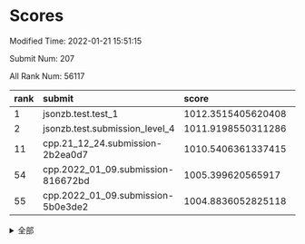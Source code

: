# Scores

Modified Time: 2022-01-21 15:51:15

Submit Num: 207

All Rank Num: 56117

| rank |               submit               |       score        |       sigma        | pk_num |
| :--- | :--------------------------------- | :----------------- | :----------------- | :----- |
| 1    | jsonzb.test.test_1                 | 1012.3515405620408 | 0.7839192685218555 | 1085   |
| 2    | jsonzb.test.submission_level_4     | 1011.9198550311286 | 0.8022865746844525 | 1083   |
| 11   | cpp.21_12_24.submission-2b2ea0d7   | 1010.5406361337415 | 0.7854937931220958 | 1087   |
| 54   | cpp.2022_01_09.submission-816672bd | 1005.399620565917  | 0.7086612110394749 | 1087   |
| 55   | cpp.2022_01_09.submission-5b0e3de2 | 1004.8836052825118 | 0.7189576504030146 | 1083   |


<details>
<summary>全部</summary>

| rank |                 submit                 |       score        |       sigma        | pk_num |
| :--- | :------------------------------------- | :----------------- | :----------------- | :----- |
| 1    | jsonzb.test.test_1                     | 1012.3515405620408 | 0.7839192685218555 | 1085   |
| 2    | jsonzb.test.submission_level_4         | 1011.9198550311286 | 0.8022865746844525 | 1083   |
| 3    | gobigger.level_3.submission_level_3_0  | 1011.4503650798356 | 0.7612086695399435 | 1082   |
| 4    | gobigger.level_3.submission_level_3_35 | 1011.1452512184835 | 0.7687209309048003 | 1088   |
| 5    | gobigger.level_3.submission_level_3_45 | 1011.011754789892  | 0.7835767419492207 | 1087   |
| 6    | gobigger.level_3.submission_level_3_44 | 1010.8856262040355 | 0.7723574584529019 | 1082   |
| 7    | gobigger.level_3.submission_level_3_13 | 1010.7728300351683 | 0.7539643641875516 | 1087   |
| 8    | gobigger.level_3.submission_level_3_49 | 1010.7533790845694 | 0.7784852151120838 | 1084   |
| 9    | gobigger.level_3.submission_level_3_4  | 1010.7437632664638 | 0.7606538047129189 | 1081   |
| 10   | gobigger.level_3.submission_level_3_48 | 1010.5805670389592 | 0.7547086256943772 | 1083   |
| 11   | cpp.21_12_24.submission-2b2ea0d7       | 1010.5406361337415 | 0.7854937931220958 | 1087   |
| 12   | gobigger.level_3.submission_level_3_28 | 1010.487692581773  | 0.7439777916174747 | 1084   |
| 13   | gobigger.level_3.submission_level_3_18 | 1010.3685087913758 | 0.7669743946414623 | 1084   |
| 14   | gobigger.level_3.submission_level_3_40 | 1010.3137149285232 | 0.7539357569282202 | 1086   |
| 15   | gobigger.level_3.submission_level_3_9  | 1010.3101843835329 | 0.7617979538224497 | 1086   |
| 16   | gobigger.level_3.submission_level_3_1  | 1010.2979326311889 | 0.767285051760595  | 1083   |
| 17   | gobigger.level_3.submission_level_3_19 | 1010.187121485651  | 0.7598498307808168 | 1089   |
| 18   | gobigger.level_3.submission_level_3_11 | 1010.1587835810066 | 0.7562795894859679 | 1082   |
| 19   | gobigger.level_3.submission_level_3_25 | 1010.1100146709015 | 0.7784995766564318 | 1082   |
| 20   | gobigger.level_3.submission_level_3_27 | 1010.0919740316515 | 0.7609620575558914 | 1082   |
| 21   | gobigger.level_3.submission_level_3_24 | 1010.0740714360467 | 0.7558791761077235 | 1083   |
| 22   | gobigger.level_3.submission_level_3_16 | 1010.0424322859387 | 0.7562199984084721 | 1084   |
| 23   | gobigger.level_3.submission_level_3_2  | 1010.0109689148687 | 0.7504544282402609 | 1084   |
| 24   | gobigger.level_3.submission_level_3_42 | 1010.0027810832433 | 0.7676167611445485 | 1084   |
| 25   | gobigger.level_3.submission_level_3_6  | 1009.9476750183459 | 0.7879066343814125 | 1084   |
| 26   | gobigger.level_3.submission_level_3_15 | 1009.884907492829  | 0.7727643170549294 | 1091   |
| 27   | gobigger.level_3.submission_level_3_33 | 1009.7720498697623 | 0.7396135569550213 | 1083   |
| 28   | gobigger.level_3.submission_level_3_7  | 1009.7445830951642 | 0.7553407428445272 | 1084   |
| 29   | gobigger.level_3.submission_level_3_26 | 1009.7391340584672 | 0.7519532399993285 | 1083   |
| 30   | gobigger.level_3.submission_level_3_46 | 1009.6891257924441 | 0.7442765802634658 | 1084   |
| 31   | gobigger.level_3.submission_level_3_8  | 1009.623173822943  | 0.7580358718403573 | 1087   |
| 32   | gobigger.level_3.submission_level_3_21 | 1009.6093681519682 | 0.7479046849963527 | 1084   |
| 33   | gobigger.level_3.submission_level_3_17 | 1009.5475402639013 | 0.7771768330662683 | 1080   |
| 34   | gobigger.level_3.submission_level_3_14 | 1009.5168867621078 | 0.7491942866156525 | 1085   |
| 35   | gobigger.level_3.submission_level_3_23 | 1009.4670748605403 | 0.7614151820039654 | 1082   |
| 36   | gobigger.level_3.submission_level_3_22 | 1009.4109254936583 | 0.7405532959959497 | 1090   |
| 37   | gobigger.level_3.submission_level_3_39 | 1009.4082104718213 | 0.7555247017541923 | 1089   |
| 38   | gobigger.level_3.submission_level_3_30 | 1009.3874397570329 | 0.746184945656719  | 1085   |
| 39   | gobigger.level_3.submission_level_3_31 | 1009.3505549683089 | 0.7431949818946204 | 1085   |
| 40   | gobigger.level_3.submission_level_3_34 | 1009.3100418888406 | 0.7574581197905861 | 1085   |
| 41   | gobigger.level_3.submission_level_3_20 | 1009.2466543508943 | 0.7391702565071737 | 1080   |
| 42   | gobigger.level_3.submission_level_3_43 | 1009.1772431734738 | 0.7419060092482261 | 1089   |
| 43   | gobigger.level_3.submission_level_3_47 | 1009.047532135782  | 0.7519709948191018 | 1085   |
| 44   | gobigger.level_3.submission_level_3_32 | 1008.9824026816649 | 0.7620378704344306 | 1083   |
| 45   | gobigger.level_3.submission_level_3_29 | 1008.8613609603458 | 0.7600444640693779 | 1084   |
| 46   | gobigger.level_3.submission_level_3_38 | 1008.8408573551533 | 0.7552749686085932 | 1082   |
| 47   | gobigger.level_3.submission_level_3_36 | 1008.8371123277975 | 0.7599599257803895 | 1083   |
| 48   | gobigger.level_3.submission_level_3_41 | 1008.8094442304374 | 0.7373195200195966 | 1083   |
| 49   | gobigger.level_3.submission_level_3_3  | 1008.7927829269527 | 0.7487587238555875 | 1081   |
| 50   | gobigger.level_3.submission_level_3_12 | 1008.4813323705368 | 0.7508133809537085 | 1084   |
| 51   | gobigger.level_3.submission_level_3_5  | 1008.394490916452  | 0.7440238128411525 | 1083   |
| 52   | gobigger.level_3.submission_level_3_10 | 1008.3547511221822 | 0.725541219692033  | 1084   |
| 53   | gobigger.level_3.submission_level_3_37 | 1007.7212043751844 | 0.7487951571829354 | 1085   |
| 54   | cpp.2022_01_09.submission-816672bd     | 1005.399620565917  | 0.7086612110394749 | 1087   |
| 55   | cpp.2022_01_09.submission-5b0e3de2     | 1004.8836052825118 | 0.7189576504030146 | 1083   |
| 56   | gobigger.level_1.submission_level_1_30 | 1004.7638235780734 | 0.7157736347246321 | 1086   |
| 57   | gobigger.level_1.submission_level_1_34 | 1004.6053515120232 | 0.7147803750726659 | 1085   |
| 58   | gobigger.level_1.submission_level_1_20 | 1004.5338959159384 | 0.7142863603238162 | 1086   |
| 59   | gobigger.level_1.submission_level_1_27 | 1004.5288919274378 | 0.7106960903648744 | 1087   |
| 60   | gobigger.level_1.submission_level_1_3  | 1004.5114583412836 | 0.7039412565168438 | 1083   |
| 61   | gobigger.level_1.submission_level_1_35 | 1004.4608241351535 | 0.7142793848795774 | 1082   |
| 62   | gobigger.level_1.submission_level_1_31 | 1004.2953746735911 | 0.7213984922641239 | 1088   |
| 63   | gobigger.level_1.submission_level_1_29 | 1004.1590463600669 | 0.7177128673759473 | 1083   |
| 64   | gobigger.level_1.submission_level_1_6  | 1004.0209316755287 | 0.7278372521159396 | 1084   |
| 65   | gobigger.level_1.submission_level_1_12 | 1003.9694790254248 | 0.7193707970844779 | 1084   |
| 66   | gobigger.level_1.submission_level_1_26 | 1003.8811201965674 | 0.7125865401364316 | 1084   |
| 67   | gobigger.level_1.submission_level_1_48 | 1003.8634724946671 | 0.7099865771752675 | 1079   |
| 68   | gobigger.level_1.submission_level_1_41 | 1003.8629661570171 | 0.711685858110201  | 1088   |
| 69   | gobigger.level_1.submission_level_1_11 | 1003.8131385047809 | 0.7100763895165099 | 1088   |
| 70   | gobigger.level_1.submission_level_1_24 | 1003.8049309044866 | 0.7263144354752482 | 1083   |
| 71   | gobigger.level_1.submission_level_1_22 | 1003.7539132422031 | 0.7224681099365565 | 1088   |
| 72   | gobigger.level_1.submission_level_1_15 | 1003.7068585730126 | 0.7168140168540883 | 1086   |
| 73   | gobigger.level_1.submission_level_1_7  | 1003.6525251535926 | 0.7165717434249241 | 1090   |
| 74   | gobigger.level_1.submission_level_1_47 | 1003.6108477342425 | 0.7182599369753391 | 1085   |
| 75   | gobigger.level_1.submission_level_1_19 | 1003.5991253462648 | 0.7168825320934668 | 1076   |
| 76   | gobigger.level_1.submission_level_1_21 | 1003.5955578369312 | 0.7174609313413761 | 1087   |
| 77   | gobigger.level_1.submission_level_1_25 | 1003.570651284081  | 0.7238651247377281 | 1085   |
| 78   | gobigger.level_1.submission_level_1_13 | 1003.4845967730515 | 0.711395287341498  | 1086   |
| 79   | gobigger.level_1.submission_level_1_9  | 1003.4686170842075 | 0.7083399073246364 | 1087   |
| 80   | gobigger.level_1.submission_level_1_8  | 1003.4348397184915 | 0.7213659937750204 | 1086   |
| 81   | gobigger.level_1.submission_level_1_18 | 1003.3117169816265 | 0.715342919710394  | 1084   |
| 82   | gobigger.level_1.submission_level_1_33 | 1003.1821427065158 | 0.7284099071212989 | 1081   |
| 83   | gobigger.level_1.submission_level_1_46 | 1003.1453458853235 | 0.7154099511329742 | 1083   |
| 84   | gobigger.level_1.submission_level_1_43 | 1003.1399808092534 | 0.7158289310958981 | 1082   |
| 85   | gobigger.level_1.submission_level_1_49 | 1003.0713464020408 | 0.7240966407692359 | 1084   |
| 86   | gobigger.level_1.submission_level_1_32 | 1002.9820633968808 | 0.7190500059633255 | 1085   |
| 87   | gobigger.level_1.submission_level_1_16 | 1002.9769367546239 | 0.7119368755784629 | 1083   |
| 88   | gobigger.level_1.submission_level_1_23 | 1002.9188353069757 | 0.7144583546207814 | 1086   |
| 89   | gobigger.level_1.submission_level_1_39 | 1002.837594151586  | 0.7280018426874217 | 1087   |
| 90   | gobigger.level_1.submission_level_1_40 | 1002.8360695219304 | 0.7145737098625226 | 1083   |
| 91   | gobigger.level_1.submission_level_1_1  | 1002.7637667084276 | 0.7123504307172543 | 1087   |
| 92   | gobigger.level_1.submission_level_1_0  | 1002.7490841399176 | 0.7240046260589904 | 1090   |
| 93   | gobigger.level_1.submission_level_1_28 | 1002.7346763909816 | 0.6992229292025448 | 1081   |
| 94   | gobigger.level_1.submission_level_1_14 | 1002.5861839438595 | 0.7176730401867781 | 1085   |
| 95   | gobigger.level_1.submission_level_1_37 | 1002.5387032079298 | 0.7108649105731017 | 1082   |
| 96   | gobigger.level_1.submission_level_1_10 | 1002.5362781781771 | 0.7169969747610767 | 1080   |
| 97   | gobigger.level_1.submission_level_1_5  | 1002.255702192652  | 0.7141611629916411 | 1088   |
| 98   | gobigger.level_1.submission_level_1_2  | 1002.2441712757927 | 0.7136021850485539 | 1082   |
| 99   | gobigger.level_1.submission_level_1_4  | 1002.1060992424469 | 0.7295812699366208 | 1091   |
| 100  | gobigger.level_1.submission_level_1_17 | 1002.0889509621038 | 0.7088150242209351 | 1085   |
| 101  | gobigger.level_1.submission_level_1_44 | 1002.0806419410884 | 0.7045459521674906 | 1083   |
| 102  | gobigger.level_1.submission_level_1_45 | 1001.987764509786  | 0.7190369388436236 | 1085   |
| 103  | gobigger.level_1.submission_level_1_38 | 1001.8019073599146 | 0.7114212387569214 | 1082   |
| 104  | gobigger.level_1.submission_level_1_36 | 1001.6933157653401 | 0.7063515050170718 | 1080   |
| 105  | gobigger.level_1.submission_level_1_42 | 1001.1205824073334 | 0.7086022339372027 | 1088   |
| 106  | gobigger.random.submission_random_20   | 997.2195540004518  | 0.7222015518101738 | 1085   |
| 107  | gobigger.random.submission_random_9    | 997.2107030783596  | 0.6945764528628139 | 1086   |
| 108  | gobigger.random.submission_random_24   | 996.9414538352595  | 0.705218135883537  | 1082   |
| 109  | gobigger.random.submission_random_32   | 996.8617870679676  | 0.7251860126574515 | 1083   |
| 110  | gobigger.random.submission_random_2    | 996.8091540303042  | 0.7215665636430255 | 1082   |
| 111  | gobigger.random.submission_random_37   | 996.7517693026169  | 0.7052104334948259 | 1083   |
| 112  | gobigger.random.submission_random_15   | 996.6902626658078  | 0.7174261377778455 | 1082   |
| 113  | gobigger.random.submission_random_7    | 996.6755786323102  | 0.7159648958264038 | 1083   |
| 114  | gobigger.random.submission_random_8    | 996.6426547350873  | 0.7151926837774534 | 1083   |
| 115  | gobigger.random.submission_random_17   | 996.5634773990769  | 0.7010578866946939 | 1085   |
| 116  | gobigger.random.submission_random_14   | 996.5424361075004  | 0.7144591018626417 | 1087   |
| 117  | gobigger.random.submission_random_40   | 996.4911305078006  | 0.7017910807245791 | 1089   |
| 118  | gobigger.random.submission_random_26   | 996.4445289037703  | 0.7145914047013507 | 1087   |
| 119  | gobigger.random.submission_random_25   | 996.3445737181898  | 0.6959399008338063 | 1088   |
| 120  | gobigger.random.submission_random_48   | 996.3291894320021  | 0.7134027400144457 | 1084   |
| 121  | gobigger.random.submission_random_12   | 996.2189722984746  | 0.7027739652533295 | 1083   |
| 122  | gobigger.random.submission_random_39   | 996.1658727340649  | 0.7128324907167868 | 1086   |
| 123  | gobigger.random.submission_random_23   | 996.1565802580783  | 0.7089505356185463 | 1084   |
| 124  | gobigger.random.submission_random_29   | 996.0906885802972  | 0.7124636354254439 | 1088   |
| 125  | gobigger.random.submission_random_27   | 996.0782753318656  | 0.7254103498967456 | 1083   |
| 126  | gobigger.random.submission_random_11   | 996.0495683104979  | 0.7021176401244759 | 1084   |
| 127  | gobigger.random.submission_random_18   | 996.0410590071654  | 0.7111072777007379 | 1083   |
| 128  | gobigger.random.submission_random_38   | 995.9624285674525  | 0.7077456979548314 | 1083   |
| 129  | gobigger.random.submission_random_45   | 995.953646062914   | 0.7142313802541304 | 1082   |
| 130  | gobigger.random.submission_random_36   | 995.9381884993627  | 0.709351712542549  | 1081   |
| 131  | gobigger.random.submission_random_19   | 995.8384954963512  | 0.69935305859196   | 1085   |
| 132  | gobigger.random.submission_random_46   | 995.79091189073    | 0.7169097229328873 | 1088   |
| 133  | gobigger.random.submission_random_16   | 995.7687697653433  | 0.720040236721532  | 1081   |
| 134  | gobigger.random.submission_random_21   | 995.7683378911562  | 0.7083563999216902 | 1085   |
| 135  | gobigger.random.submission_random_30   | 995.7365656654375  | 0.7227337317394257 | 1079   |
| 136  | gobigger.random.submission_random_13   | 995.6230505827258  | 0.7096838218844149 | 1083   |
| 137  | gobigger.random.submission_random_49   | 995.576732450733   | 0.7110702142030301 | 1089   |
| 138  | gobigger.random.submission_random_42   | 995.5664037365661  | 0.7098894163519835 | 1085   |
| 139  | gobigger.random.submission_random_47   | 995.5522994633219  | 0.7209622353128451 | 1086   |
| 140  | gobigger.random.submission_random_28   | 995.5228349074969  | 0.7108985064155005 | 1084   |
| 141  | gobigger.random.submission_random_4    | 995.459964911198   | 0.7126549942075766 | 1089   |
| 142  | gobigger.random.submission_random_31   | 995.4513245711059  | 0.7031457751035368 | 1082   |
| 143  | gobigger.random.submission_random_10   | 995.449280592466   | 0.7164832289687579 | 1084   |
| 144  | gobigger.random.submission_random_1    | 995.4415485113236  | 0.70931681699367   | 1085   |
| 145  | gobigger.random.submission_random_43   | 995.394162291806   | 0.7106962169056491 | 1082   |
| 146  | gobigger.random.submission_random_5    | 995.366876814148   | 0.7105125237375545 | 1085   |
| 147  | gobigger.random.submission_random_44   | 995.3262734604157  | 0.7031348886633696 | 1084   |
| 148  | gobigger.random.submission_random_22   | 995.262010757773   | 0.7113400175099139 | 1081   |
| 149  | gobigger.random.submission_random_35   | 995.2532074409552  | 0.7279839651534363 | 1088   |
| 150  | gobigger.random.submission_random_6    | 995.0599182820368  | 0.7281732590436705 | 1087   |
| 151  | gobigger.random.submission_random_0    | 995.0456206310739  | 0.7210432958165066 | 1083   |
| 152  | gobigger.random.submission_random_3    | 995.0139645623052  | 0.7023466702133497 | 1086   |
| 153  | gobigger.random.submission_random_41   | 994.9069708513963  | 0.7188368494184241 | 1083   |
| 154  | gobigger.random.submission_random_34   | 994.8952071648093  | 0.7088648091912119 | 1080   |
| 155  | gobigger.random.submission_random_33   | 994.7495672494061  | 0.738783251581101  | 1090   |
| 156  | gobigger.level_2.submission_level_2_20 | 994.1753317305854  | 0.7335412302942521 | 1084   |
| 157  | gobigger.level_2.submission_level_2_21 | 993.9112364975555  | 0.7373048607822549 | 1081   |
| 158  | gobigger.level_2.submission_level_2_44 | 993.8977946435875  | 0.7412068929097506 | 1083   |
| 159  | gobigger.level_2.submission_level_2_5  | 993.7794072736037  | 0.739162016786041  | 1082   |
| 160  | gobigger.level_2.submission_level_2_17 | 993.7525666078496  | 0.740523432563705  | 1085   |
| 161  | gobigger.level_2.submission_level_2_12 | 993.7029943762961  | 0.7353849085784061 | 1086   |
| 162  | gobigger.level_2.submission_level_2_9  | 993.0562351091305  | 0.7296941080630243 | 1083   |
| 163  | gobigger.level_2.submission_level_2_34 | 992.9888401747653  | 0.7255052531641033 | 1090   |
| 164  | gobigger.level_2.submission_level_2_15 | 992.8599270603426  | 0.7315539645072847 | 1084   |
| 165  | gobigger.level_2.submission_level_2_23 | 992.8317198358025  | 0.7331154411541068 | 1085   |
| 166  | gobigger.level_2.submission_level_2_36 | 992.7253523187031  | 0.7332905690517131 | 1086   |
| 167  | gobigger.level_2.submission_level_2_1  | 992.6725340843323  | 0.7472023633490369 | 1079   |
| 168  | gobigger.level_2.submission_level_2_11 | 992.6648613415232  | 0.7189153161263292 | 1086   |
| 169  | gobigger.level_2.submission_level_2_49 | 992.6069984800274  | 0.7475072738663177 | 1083   |
| 170  | gobigger.level_2.submission_level_2_33 | 992.5226406190382  | 0.7335903950103053 | 1083   |
| 171  | gobigger.level_2.submission_level_2_7  | 992.4664452944621  | 0.7352746086039655 | 1084   |
| 172  | gobigger.level_2.submission_level_2_32 | 992.3559782698479  | 0.7427265151946336 | 1083   |
| 173  | gobigger.level_2.submission_level_2_43 | 992.329993200313   | 0.7366600382415701 | 1084   |
| 174  | gobigger.level_2.submission_level_2_29 | 992.2847376211477  | 0.7457430161554855 | 1082   |
| 175  | gobigger.level_2.submission_level_2_14 | 992.2713960850504  | 0.736853168275631  | 1084   |
| 176  | gobigger.level_2.submission_level_2_35 | 992.2669043755859  | 0.7351471775477472 | 1085   |
| 177  | gobigger.level_2.submission_level_2_31 | 992.2503953327227  | 0.7496449442253047 | 1086   |
| 178  | gobigger.level_2.submission_level_2_22 | 992.2158452164904  | 0.7409884732941849 | 1088   |
| 179  | gobigger.level_2.submission_level_2_24 | 992.1968980646076  | 0.7520882631408021 | 1084   |
| 180  | gobigger.level_2.submission_level_2_48 | 992.0570203191804  | 0.7477108354668374 | 1078   |
| 181  | gobigger.level_2.submission_level_2_4  | 992.0418401119387  | 0.7487050580193714 | 1081   |
| 182  | gobigger.level_2.submission_level_2_46 | 991.9698398502895  | 0.7512435440745262 | 1083   |
| 183  | gobigger.level_2.submission_level_2_45 | 991.9570005231346  | 0.7516661584707854 | 1089   |
| 184  | gobigger.level_2.submission_level_2_38 | 991.9567553515494  | 0.7357520784797129 | 1083   |
| 185  | gobigger.level_2.submission_level_2_18 | 991.865379975123   | 0.7456594410157907 | 1088   |
| 186  | gobigger.level_2.submission_level_2_2  | 991.8193538996536  | 0.7538583480406321 | 1087   |
| 187  | gobigger.level_2.submission_level_2_26 | 991.813547287508   | 0.7680759667845466 | 1079   |
| 188  | gobigger.level_2.submission_level_2_0  | 991.7949116735494  | 0.7516269007759664 | 1081   |
| 189  | gobigger.level_2.submission_level_2_19 | 991.7855264028149  | 0.7564856529667845 | 1085   |
| 190  | gobigger.level_2.submission_level_2_8  | 991.7821998413473  | 0.758942889308245  | 1085   |
| 191  | gobigger.level_2.submission_level_2_27 | 991.7405471795682  | 0.7481285712446049 | 1085   |
| 192  | gobigger.level_2.submission_level_2_40 | 991.7251116932608  | 0.7417386928737273 | 1085   |
| 193  | gobigger.level_2.submission_level_2_25 | 991.6079218068206  | 0.7321966015144001 | 1087   |
| 194  | gobigger.level_2.submission_level_2_10 | 991.5110914865164  | 0.7632961257938364 | 1083   |
| 195  | gobigger.level_2.submission_level_2_16 | 991.4607301058621  | 0.7391000241730911 | 1083   |
| 196  | gobigger.level_2.submission_level_2_37 | 991.217518740846   | 0.755502144525174  | 1084   |
| 197  | gobigger.level_2.submission_level_2_41 | 991.1996144259779  | 0.7689294312538059 | 1081   |
| 198  | gobigger.level_2.submission_level_2_13 | 991.1318870944451  | 0.7533268265828639 | 1085   |
| 199  | gobigger.level_2.submission_level_2_6  | 991.1242941656027  | 0.7483328224840984 | 1081   |
| 200  | gobigger.level_2.submission_level_2_47 | 991.0819181566327  | 0.7434048918440465 | 1087   |
| 201  | gobigger.level_2.submission_level_2_30 | 991.0808459773016  | 0.7693225949558438 | 1087   |
| 202  | gobigger.level_2.submission_level_2_42 | 991.0356683212557  | 0.7723296730368753 | 1086   |
| 203  | gobigger.level_2.submission_level_2_39 | 990.8619599708452  | 0.7594888844995786 | 1086   |
| 204  | gobigger.level_2.submission_level_2_3  | 990.6782000595725  | 0.748377295252473  | 1084   |
| 205  | gobigger.level_2.submission_level_2_28 | 990.0885725500706  | 0.7606613049764898 | 1086   |
| 206  | gobigger.none.submission_none_0        | 977.9458148725502  | 1.2899510311104525 | 1084   |
| 207  | gobigger.none.submission_none_1        | 976.5065448684851  | 1.3825754998589292 | 1086   |

</details>